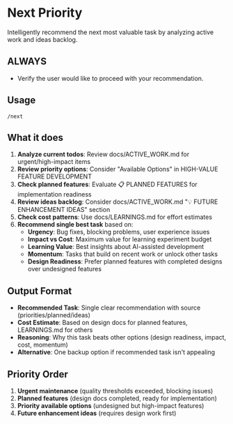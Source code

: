 # Next Priority

Intelligently recommend the next most valuable task by analyzing active work and ideas backlog.

## ALWAYS

- Verify the user would like to proceed with your recommendation.

## Usage
```
/next
```

## What it does
1. **Analyze current todos**: Review docs/ACTIVE_WORK.md for urgent/high-impact items
2. **Review priority options**: Consider "Available Options" in HIGH-VALUE FEATURE DEVELOPMENT
3. **Check planned features**: Evaluate 📋 PLANNED FEATURES for implementation readiness
4. **Review ideas backlog**: Consider docs/ACTIVE_WORK.md "💡 FUTURE ENHANCEMENT IDEAS" section
5. **Check cost patterns**: Use docs/LEARNINGS.md for effort estimates
6. **Recommend single best task** based on:
   - **Urgency**: Bug fixes, blocking problems, user experience issues
   - **Impact vs Cost**: Maximum value for learning experiment budget  
   - **Learning Value**: Best insights about AI-assisted development
   - **Momentum**: Tasks that build on recent work or unlock other tasks
   - **Design Readiness**: Prefer planned features with completed designs over undesigned features

## Output Format
- **Recommended Task**: Single clear recommendation with source (priorities/planned/ideas)
- **Cost Estimate**: Based on design docs for planned features, LEARNINGS.md for others
- **Reasoning**: Why this task beats other options (design readiness, impact, cost, momentum)
- **Alternative**: One backup option if recommended task isn't appealing

## Priority Order
1. **Urgent maintenance** (quality thresholds exceeded, blocking issues)
2. **Planned features** (design docs completed, ready for implementation)
3. **Priority available options** (undesigned but high-impact features)
4. **Future enhancement ideas** (requires design work first)